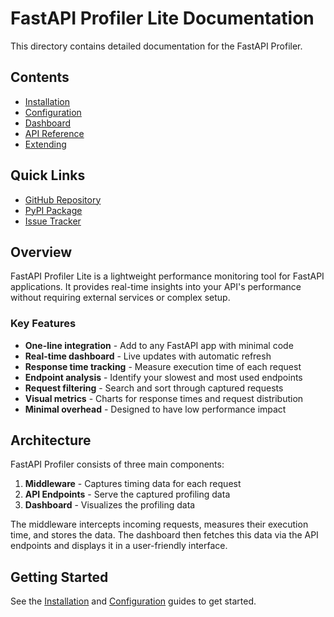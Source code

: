 # FastAPI Profiler Lite Documentation

This directory contains detailed documentation for the FastAPI Profiler.

## Contents

- [Installation](installation.md)
- [Configuration](configuration.md)
- [Dashboard](dashboard.md)
- [API Reference](api-reference.md)
- [Extending](extending.md)

## Quick Links

- [GitHub Repository](https://github.com/al91liwo/fastapi-profiler)
- [PyPI Package](https://pypi.org/project/fastapi-profiler-lite/)
- [Issue Tracker](https://github.com/al91liwo/fastapi-profiler/issues)

## Overview

FastAPI Profiler Lite is a lightweight performance monitoring tool for FastAPI applications. It provides real-time insights into your API's performance without requiring external services or complex setup.

### Key Features

- **One-line integration** - Add to any FastAPI app with minimal code
- **Real-time dashboard** - Live updates with automatic refresh
- **Response time tracking** - Measure execution time of each request
- **Endpoint analysis** - Identify your slowest and most used endpoints
- **Request filtering** - Search and sort through captured requests
- **Visual metrics** - Charts for response times and request distribution
- **Minimal overhead** - Designed to have low performance impact

## Architecture

FastAPI Profiler consists of three main components:

1. **Middleware** - Captures timing data for each request
2. **API Endpoints** - Serve the captured profiling data
3. **Dashboard** - Visualizes the profiling data

The middleware intercepts incoming requests, measures their execution time, and stores the data. The dashboard then fetches this data via the API endpoints and displays it in a user-friendly interface.

## Getting Started

See the [Installation](installation.md) and [Configuration](configuration.md) guides to get started.
